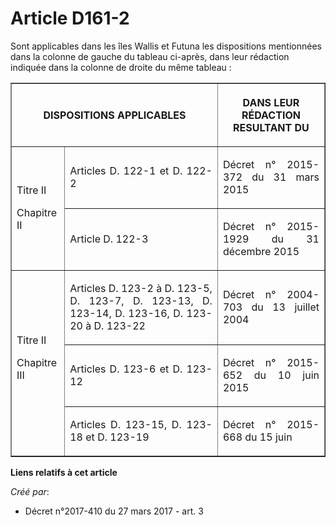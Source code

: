 # Article D161-2

Sont applicables dans les îles Wallis et Futuna les dispositions mentionnées dans la colonne de gauche du tableau ci-après,
dans leur rédaction indiquée dans la colonne de droite du même tableau :

<table border="1">
  <tbody>
    <tr>
      <th colspan="2">DISPOSITIONS APPLICABLES</th>
      <th>

DANS LEUR RÉDACTION RESULTANT DU 

</th>
    </tr>
    <tr>
      <td rowspan="2" align="justify">

Titre II

Chapitre II</td>
      <td align="justify">

Articles D. 122-1 et D. 122-2</td>
      <td align="justify">

Décret n° 2015-372 du 31 mars 2015</td>
    </tr>
    <tr>
      <td align="justify">

Article D. 122-3</td>
      <td align="justify">

Décret n° 2015-1929 du 31 décembre 2015</td>
    </tr>
    <tr>
      <td rowspan="3" align="justify">Titre II

Chapitre III</td>
      <td align="justify">

Articles D. 123-2 à D. 123-5, D. 123-7, D. 123-13, D. 123-14, D. 123-16, D. 123-20 à D. 123-22</td>
      <td align="justify">

Décret n° 2004-703 du 13 juillet 2004</td>
    </tr>
    <tr>
      <td align="justify">

Articles D. 123-6 et D. 123-12</td>
      <td align="justify">

Décret n° 2015-652 du 10 juin 2015</td>
    </tr>
    <tr>
      <td align="justify">

Articles D. 123-15, D. 123-18 et D. 123-19</td>
      <td align="justify">

Décret n° 2015-668 du 15 juin</td>
    </tr>
  </tbody>
</table>

**Liens relatifs à cet article**

_Créé par_:

  - Décret n°2017-410 du 27 mars 2017 - art. 3
